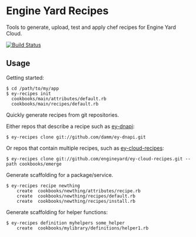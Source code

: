 # Engine Yard Recipes

Tools to generate, upload, test and apply chef recipes for Engine Yard Cloud.

[![Build Status](https://secure.travis-ci.org/engineyard/engineyard-recipes.png)](http://travis-ci.org/engineyard/engineyard-recipes)

## Usage

Getting started:

```
$ cd /path/to/my/app
$ ey-recipes init
  cookbooks/main/attributes/default.rb
  cookbooks/main/recipes/default.rb
```

Quickly generate recipes from git repositories.

Either repos that describe a recipe such as [ey-dnapi](https://github.com/damm/ey-dnapi):

```
$ ey-recipes clone git://github.com/damm/ey-dnapi.git
```

Or repos that contain multiple recipes, such as [ey-cloud-recipes](https://github.com/engineyard/ey-cloud-recipes/tree/master/cookbooks/):

```
$ ey-recipes clone git://github.com/engineyard/ey-cloud-recipes.git --path cookbooks/emerge
```

Generate scaffolding for a package/service.

```
$ ey-recipes recipe newthing
    create  cookbooks/newthing/attributes/recipe.rb
    create  cookbooks/newthing/recipes/default.rb
    create  cookbooks/newthing/recipes/install.rb
```

Generate scaffolding for helper functions:

```
$ ey-recipes definition myhelpers some_helper
    create  cookbooks/mylibrary/definitions/helper1.rb
```
